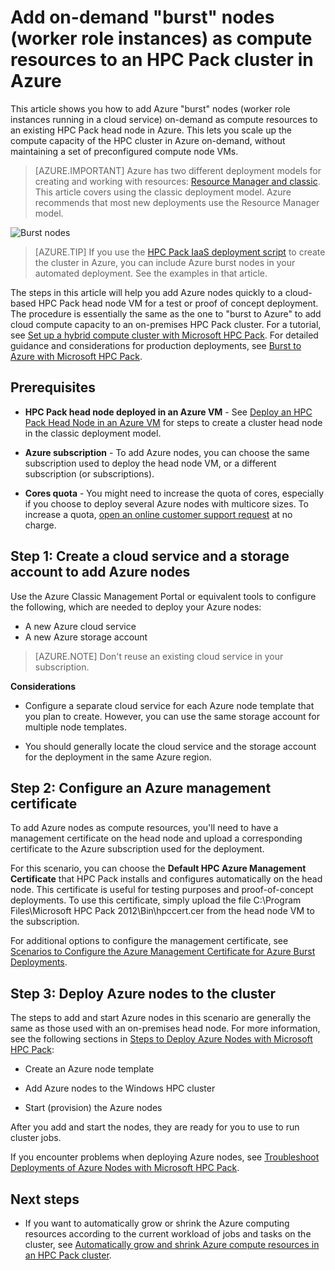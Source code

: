 <properties
 pageTitle="Add burst nodes to an HPC Pack cluster | Azure"
 description="Learn how to expand the HPC Pack cluster capacity on-demand by adding worker role instances running in a cloud service"
 services="virtual-machines-windows"
 documentationCenter=""
 authors="dlepow"
 manager="timlt"
 editor=""
 tags="azure-service-management,hpc-pack"/>
<tags
	ms.service="virtual-machines-windows"
	ms.date="04/13/2016"
	wacn.date=""/>

# Add on-demand "burst" nodes (worker role instances) as compute resources to an HPC Pack cluster in Azure



This article shows you how to add Azure "burst" nodes (worker role instances
running in a cloud service) on-demand as compute resources to an
existing HPC Pack head node in Azure. This lets you scale up the compute capacity of the HPC cluster in Azure on-demand, without maintaining a set of preconfigured compute node VMs.

> [AZURE.IMPORTANT] Azure has two different deployment models for creating and working with resources:  [Resource Manager and classic](/documentation/articles/resource-manager-deployment-model/).  This article covers using the classic deployment model. Azure recommends that most new deployments use the Resource Manager model.

![Burst nodes][burst]

>[AZURE.TIP] If you use the [HPC Pack IaaS deployment script](/documentation/articles/virtual-machines-windows-classic-hpcpack-cluster-powershell-script/) to create the cluster in Azure,
you can include Azure burst nodes in your automated
deployment. See the examples in that article.

The steps in this article will help you add Azure nodes quickly to a
cloud-based HPC Pack head node VM for a test or proof of concept deployment. The procedure is essentially the
same as the one to "burst to Azure" to add cloud compute capacity to an
on-premises HPC Pack cluster. For a tutorial, see [Set up a hybrid compute cluster with Microsoft HPC Pack](/documentation/articles/cloud-services-setup-hybrid-hpcpack-cluster/). For
detailed guidance and considerations for production deployments, see
[Burst to Azure with Microsoft HPC
Pack](https://technet.microsoft.com/zh-cn/library/gg481749.aspx).

## Prerequisites

* **HPC Pack head node deployed in an Azure VM** - See [Deploy an HPC
Pack Head Node in an Azure VM](/documentation/articles/virtual-machines-windows-hpcpack-cluster-headnode/) for
steps to create a cluster head node in the classic deployment model.

* **Azure subscription** - To add Azure nodes, you can choose the same
subscription used to deploy the head node VM, or a different
subscription (or subscriptions).

* **Cores quota** - You might need to increase the quota of cores, especially if you choose to deploy several Azure nodes with multicore sizes. To increase a quota, [open an online customer support request](https://azure.microsoft.com/blog/2014/06/04/azure-limits-quotas-increase-requests/) at no charge.

## Step 1: Create a cloud service and a storage account to add Azure nodes

Use the Azure Classic Management Portal or equivalent tools to configure the following, which are needed to deploy
your Azure nodes:

* A new Azure cloud service
* A new Azure storage account

>[AZURE.NOTE] Don't reuse an existing cloud service in your subscription. 

**Considerations**

* Configure a separate cloud service for each Azure node template that you plan to create. However, you can use the same storage account for multiple node templates.

* You should generally locate the cloud service and the storage account for the deployment in the same Azure region.




## Step 2: Configure an Azure management certificate

To add Azure nodes as compute resources, you'll need to have a management
certificate on the head node and upload a corresponding certificate
 to the Azure subscription used for the deployment.

For this scenario, you can choose the **Default HPC Azure Management
Certificate** that HPC Pack installs and configures automatically on the
head node. This certificate is useful for testing purposes and
proof-of-concept deployments. To use this certificate, simply upload the
file C:\Program Files\Microsoft HPC Pack 2012\Bin\hpccert.cer from the head node VM to the
subscription.

For additional options to configure the management certificate, see
[Scenarios to Configure the Azure Management Certificate for Azure Burst
Deployments](http://technet.microsoft.com/zh-cn/library/gg481759.aspx).

## Step 3: Deploy Azure nodes to the cluster



The steps to add and start
Azure nodes in this scenario are generally the same as those used with
an on-premises head node. For more information, see the following
sections in [Steps to Deploy Azure Nodes with Microsoft HPC Pack](https://technet.microsoft.com/zh-cn/library/gg481758.aspx):

* Create an Azure node template

* Add Azure nodes to the Windows HPC cluster

* Start (provision) the Azure nodes

After you add and start the nodes, they are ready for you to use to run cluster jobs.

If you encounter problems when deploying Azure nodes, see [Troubleshoot
Deployments of Azure Nodes with Microsoft HPC
Pack](http://technet.microsoft.com/zh-cn/library/jj159097.aspx).

## Next steps

* If you want to
automatically grow or shrink the Azure computing resources according to
the current workload of jobs and tasks on the cluster, see [Automatically grow and shrink Azure compute resources in an HPC Pack cluster](/documentation/articles/virtual-machines-windows-classic-hpcpack-cluster-node-autogrowshrink/).

<!--Image references-->
[burst]: ./media/virtual-machines-windows-classic-hpcpack-cluster-node-burst/burst.png
